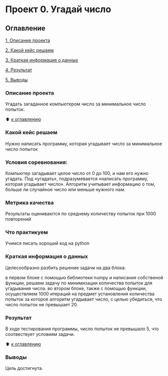# Проект 0. Угадай число

## Оглавление
[1. Описание проекта](https://github.com/dushaelena1319/data_science/blob/main/project_0/README.md#Описание-проекта)

[2. Какой кейс решаем](https://github.com/dushaelena1319/data_science/blob/main/project_0/README.md#Какой-кейс-решаем)

[3. Краткая информация о данных](https://github.com/dushaelena1319/data_science/blob/main/project_0/README.md#Краткая-информация-о-данных)

[4. Результат](https://github.com/dushaelena1319/data_science/blob/main/project_0/README.md#Результат)

[5. Выводы](https://github.com/dushaelena1319/data_science/blob/main/project_0/README.md#Выводы)


### Описание проекта
Угадать загаданное компьютером число за минимальное число попыток.

:arrow_up: [к оглавлению](https://github.com/dushaelena1319/data_science/blob/main/project_0/README.md#Оглавление)

### Какой кейс решаем
Нужно написать программу, которая угадывает число за минимальное число попыток

### Условия соревнования:

Компьютер загадывает целое число от 0 до 100, и нам его нужно угадать. Под «угадать», подразумевается «написать программу, которая угадывает число».
Алгоритм учитывает информацию о том, больше ли случайное число или меньше нужного нам.
### Метрика качества
Результаты оцениваются по среднему количеству попыток при 1000 повторений

### Что практикуем
Учимся писать хороший код на python

### Краткая информация о данных
Целесообразно разбить решение задачи на два блока:

в первом блоке с помощью библиотеки numpy и написания собственой функции, решаем задачу по минимизации количества попыток для угадывания числа.
во втором блоке, также с помощью функции, осуществляем 1000 итераций на предмет установления количества попыток за которое алгоритм угадывает число, с целью убедиться, что число попыток не превышает 20.

### Результат
В ходе тестирования программы, число попыток не превышало 5, что соотвествует условиям задачи.

:arrow_up: [к оглавлению](https://github.com/dushaelena1319/data_science/blob/main/project_0/README.md#Оглавление)

### Выводы
Цель достигнута.